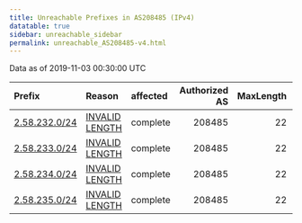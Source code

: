 ```yaml
---
title: Unreachable Prefixes in AS208485 (IPv4)
datatable: true
sidebar: unreachable_sidebar
permalink: unreachable_AS208485-v4.html
---
```


Data as of 2019-11-03 00:30:00 UTC


<div class="datatable-begin"></div>

| Prefix                                               | Reason                                                                                                   | affected   |   Authorized AS |   MaxLength | Anchor                                         |   unreachable /24s |
|:-----------------------------------------------------|:---------------------------------------------------------------------------------------------------------|:-----------|----------------:|------------:|:-----------------------------------------------|-------------------:|
| [2.58.232.0/24](https://stat.ripe.net/2.58.232.0/24) | [INVALID LENGTH](https://rpki-validator.ripe.net/announcement-preview?asn=AS208485&prefix=2.58.232.0/24) | complete   |          208485 |          22 | [RIPE](unreachable_RIPE_NCC_RPKI_Root-v4.html) |                  1 |
| [2.58.233.0/24](https://stat.ripe.net/2.58.233.0/24) | [INVALID LENGTH](https://rpki-validator.ripe.net/announcement-preview?asn=AS208485&prefix=2.58.233.0/24) | complete   |          208485 |          22 | [RIPE](unreachable_RIPE_NCC_RPKI_Root-v4.html) |                  1 |
| [2.58.234.0/24](https://stat.ripe.net/2.58.234.0/24) | [INVALID LENGTH](https://rpki-validator.ripe.net/announcement-preview?asn=AS208485&prefix=2.58.234.0/24) | complete   |          208485 |          22 | [RIPE](unreachable_RIPE_NCC_RPKI_Root-v4.html) |                  1 |
| [2.58.235.0/24](https://stat.ripe.net/2.58.235.0/24) | [INVALID LENGTH](https://rpki-validator.ripe.net/announcement-preview?asn=AS208485&prefix=2.58.235.0/24) | complete   |          208485 |          22 | [RIPE](unreachable_RIPE_NCC_RPKI_Root-v4.html) |                  1 |

<div class="datatable-end"></div>